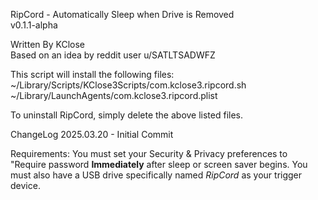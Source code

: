 RipCord - Automatically Sleep when Drive is Removed\
	v0.1.1-alpha

Written By KClose\
	Based on an idea by reddit user u/SATLTSADWFZ

This script will install the following files:\
	~/Library/Scripts/KClose3Scripts/com.kclose3.ripcord.sh
	~/Library/LaunchAgents/com.kclose3.ripcord.plist

To uninstall RipCord, simply delete the above listed files.

ChangeLog
	2025.03.20	-	Initial Commit

Requirements:
	You must set your Security & Privacy preferences to "Require password **Immediately** after sleep or screen saver begins.
 	You must also have a USB drive specifically named *RipCord* as your trigger device. 
